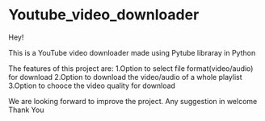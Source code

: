 # Youtube_video_downloader
Hey!

This is a YouTube video downloader made using Pytube libraray in Python

The features of this project are:
1.Option to select file format(video/audio) for download
2.Option to download the video/audio of a whole playlist
3.Option to chooce the video quality for download

We are looking forward to improve the project. Any suggestion in welcome
Thank You

